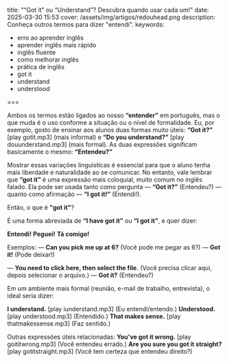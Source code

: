 title: "“Got it” ou “Understand”? Descubra quando usar cada um!"
date: 2025-03-30 15:53
cover: /assets/img/artigos/redouhead.png
description: Conheça outros termos para dizer "entendi".
keywords:
  - erro ao aprender inglês
  - aprender inglês mais rápido
  - inglês fluente
  - como melhorar inglês
  - prática de inglês
  - got it
  - understand
  - understood

===

Ambos os termos estão ligados ao nosso **“entender”** em português, mas o que muda é o uso conforme a situação ou o nível de formalidade.
Eu, por exemplo, gosto de ensinar aos alunos duas formas muito úteis: **“Got it?”** [play gotit.mp3] (mais informal) e **“Do you understand?”** [play douunderstand.mp3] (mais formal). As duas expressões significam basicamente o mesmo: **“Entendeu?”**

Mostrar essas variações linguísticas é essencial para que o aluno tenha mais liberdade e naturalidade ao se comunicar.
No entanto, vale lembrar que **“got it”** é uma expressão mais coloquial, muito comum no inglês falado. Ela pode ser usada tanto como pergunta — **“Got it?”** (Entendeu?) — quanto como afirmação — **“I got it!”** (Entendi!).

Então, o que é **"got it"**?

É uma forma abreviada de **“I have got it”** ou **“I got it”**, e quer dizer:

**Entendi!**
**Peguei!**
**Tá comigo!**

Exemplos:
— **Can you pick me up at 6?** (Você pode me pegar as 6?)
— **Got it!**  (Pode deixar!)

— **You need to click here, then select the file.** (Você precisa clicar aqui, depois selecionar o arquivo.)
— **Got it?**  (Entendeu?)

Em um ambiente mais formal (reunião, e-mail de trabalho, entrevista), o ideal seria dizer:

**I understand.** [play iunderstand.mp3] (Eu entendi/entendo.)
**Understood.** [play understood.mp3] (Entendido.)
**That makes sense.** [play thatmakessense.mp3] (Faz sentido.)


Outras expressões úteis relacionadas:
**You've got it wrong.** [play goititwrong.mp3] (Você entendeu errado.)
**Are you sure you got it straight?** [play gotitstraight.mp3] (Você tem certeza que entendeu direito?)



